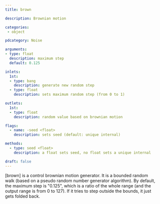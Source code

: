 ```yaml
---
title: brown

description: Brownian motion

categories:
 - object

pdcategory: Noise

arguments:
- type: float
  description: maximum step 
  default: 0.125

inlets:
  1st:
  - type: bang
    description: generate new random step
  - type: float
    description: sets maximum random step (from 0 to 1)

outlets:
  1st:
  - type: float
    description: random value based on brownian motion

flags:
  - name: -seed <float>
    description: sets seed (default: unique internal)

methods:
  - type: seed <float>
    description: a float sets seed, no float sets a unique internal

draft: false
---
```


[brown] is a control brownian motion generator. It is a bounded random walk (based on a pseudo random number generator algorithm). By default, the maximum step is "0.125", which is a ratio of the whole range (and the output range is from 0 to 127). If it tries to step outside the bounds, it just gets folded back.
